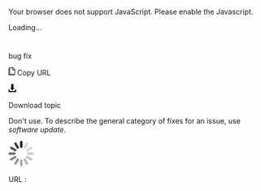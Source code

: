 Your browser does not support JavaScript. Please enable the Javascript.

Loading...

# 

bug fix

![Copy URL](bug-fix_files/Copy.png)
Copy URL

![Download](bug-fix_files/Download.png)

Download topic

Don't use. To describe the general category of fixes for an issue, use *software update*. 

![In progress](bug-fix_files/activity-large.gif)

URL :
